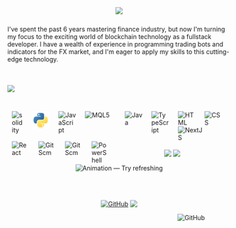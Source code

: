 <h1 align="center">
    <a href="https://github.com/Neftyr"> 
        <img align="center" src="https://readme-typing-svg.demolab.com?font=consolas&size=40&color=ffffff&pause=1000&center=true&vCenter=true&repeat=false&width=435&lines=☠️+Neftyr" />
    </a>
</h1>

I've spent the past 6 years mastering finance industry, but now I'm turning my focus to the exciting world of blockchain technology as a fullstack developer. I have a wealth of experience in programming trading bots and indicators for the FX market, and I'm eager to apply my skills to this cutting-edge technology.

# <img src="https://readme-typing-svg.demolab.com?font=consolas&size=27&color=ffffff&pause=1000&duration=5000&width=470&repeat=false&lines=💻+Languages+And+Frameworks:" />
<br>
<!--- Solidity --->
<a href="https://docs.soliditylang.org" target="_blank" rel="noreferrer">
<img align="left" align="center" src="https://upload.wikimedia.org/wikipedia/commons/9/98/Solidity_logo.svg" alt="solidity" width="25px" style="padding-right:10px; padding-left:10px;"/></a>
<!--- Python --->
<a href="https://www.python.org" target="_blank" rel="noreferrer">
<img align="left"  align="center" src="https://raw.githubusercontent.com/devicons/devicon/master/icons/python/python-original.svg" alt="python" width="40px" style="padding-right:10px; padding-left:10px;"/></a>
<!--- JavaScript --->
<a href="https://www.javascript.com" target="_blank" rel="noreferrer">
<img align="left" align="center" src="https://cdn.jsdelivr.net/gh/devicons/devicon/icons/javascript/javascript-plain.svg" alt="JavaScript" width="40px" style="padding-right:10px; padding-left:10px;"/></a>
<!--- MQL5 --->
<a href="https://www.mql5.com" target="_blank" rel="noreferrer">
<img align="left" align="center" src="https://c.mql5.com/i/community/logo_mql5-2.png" alt="MQL5" width="70px" style="padding-right:10px; padding-left:10px;"/></a>
<!--- Java --->
<a href="https://www.java.com" target="_blank" rel="noreferrer">
<img align="left" align="center" src="https://cdn.jsdelivr.net/gh/devicons/devicon/icons/java/java-original.svg" alt="Java" width="40px" style="padding-right:10px; padding-left:10px;"/></a>
<!--- TypeScript --->
<a href="https://www.typescriptlang.org" target="_blank" rel="noreferrer">
<img align="left" align="center" src="https://cdn.jsdelivr.net/gh/devicons/devicon/icons/typescript/typescript-plain.svg" alt="TypeScript" width="40px" style="padding-right:10px; padding-left:10px;"/></a>
<!--- HTML --->
<a href="https://www.w3.org/html/" target="_blank" rel="noreferrer">
<img align="left" align="center" src="https://cdn.jsdelivr.net/gh/devicons/devicon/icons/html5/html5-plain.svg" alt="HTML" width="40px" style="padding-right:10px; padding-left:10px;"/></a>
<!--- CSS --->
<a href="https://www.w3schools.com/css/" target="_blank" rel="noreferrer">
<img align="left" align="center" src="https://cdn.jsdelivr.net/gh/devicons/devicon/icons/css3/css3-plain.svg" alt="CSS" width="40px" style="padding-right:10px; padding-left:10px;"/></a>
<!--- NextJS --->
<a href="https://nextjs.org" target="_blank" rel="noreferrer">
<img align="left" align="center" src="https://cdn.worldvectorlogo.com/logos/nextjs-2.svg" alt="NextJS" width="60px" style="padding-right:10px; padding-left:10px;"/></a>
<!--- React --->
<a href="https://reactjs.org" target="_blank" rel="noreferrer">
<img align="left" align="center" src="https://cdn.jsdelivr.net/gh/devicons/devicon/icons/react/react-original.svg" alt="React" width="40px" style="padding-right:10px;padding-left:10px;"/></a>
<!--- HardHat --->
<a href="https://hardhat.org/" target="_blank" rel="noreferrer">
<img align="left" alt="GitScm" width="40px" style="padding-right:10px; padding-left:10px;" src="https://seeklogo.com/images/H/hardhat-logo-888739EBB4-seeklogo.com.png" /></a>
<!--- Brownie --->
<a href="https://eth-brownie.readthedocs.io/en/stable/" target="_blank" rel="noreferrer">
<img align="left" alt="GitScm" width="40px" style="padding-right:10px; padding-left:10px;" src="https://www.scnsoft.com/technologies-logos/blockchain/brownie-logo.svg" /></a>
<!--- PowerShell --->
<a href="https://learn.microsoft.com" target="_blank" rel="noreferrer">
<img align="left" align="center" src="https://static-00.iconduck.com/assets.00/powershell-icon-256x193-nsgfym8m.png" alt="PowerShell" width="40px" style="padding-right:10px; padding-left:10px;"/></a>

<!-- Commented Code -->
<!--- GitScm --->
<!-- <a href="https://git-scm.com" target="_blank" rel="noreferrer">
<img align="left" alt="GitScm" width="30px" style="padding-right:10px; padding-left:10px;" src="https://www.vectorlogo.zone/logos/git-scm/git-scm-icon.svg" /></a>
<!--- GitHub --->
<!-- <a href="https://github.com" target="_blank" rel="noreferrer">
<img align="left" alt="GitHub" width="30px" style="padding-right:10px; padding-left:10px;" src="https://seeklogo.com/images/G/github-logo-7880D80B8D-seeklogo.com.png" /></a>
-->

<br></br>

#

<!--- Stats --->
<p align="center">
<img  width="47%;" src="https://github-readme-stats-git-masterrstaa-rickstaa.vercel.app/api?username=neftyr&show_icons=true&theme=aura&count_private=true&hide_border=true" />
<img  width="49.64%;" src="https://github-readme-streak-stats.herokuapp.com/?user=neftyr&theme=aura&hide_border=true" />
</p>

<!--- Out --->
<p align="center"> <img src="https://raw.githubusercontent.com/mayhemantt/mayhemantt/Update/svg/Bottom.svg" alt="Animation — Try refreshing" /> </p>

<br></br>

<p align="center">
<a href="https://www.youtube.com/watch?v=BEdyUcYAdiE&ab_channel=OneTrueTrader" target="_blank" rel="noreferrer">
<img align="center" alt="GitHub" width="300px" src="https://ytcards.demolab.com/?id=BEdyUcYAdiE&ab_channel=OneTrueTrader&title=Forex+Scalping+Robot" alt="Millionaire Forex Scalping Strategy" title="Millionaire Forex Scalping Strategy"></a>
<img  align="center" width="485px;" src="https://github-readme-stats.vercel.app/api/top-langs/?username=neftyr&hide_border=true&theme=aura&layout=compact&hide_progress=false" />
</p>

<p> 
<img align="right" alt="GitHub" width="120px" src="https://komarev.com/ghpvc/?username=neftyr&color=blueviolet" />
</p>
